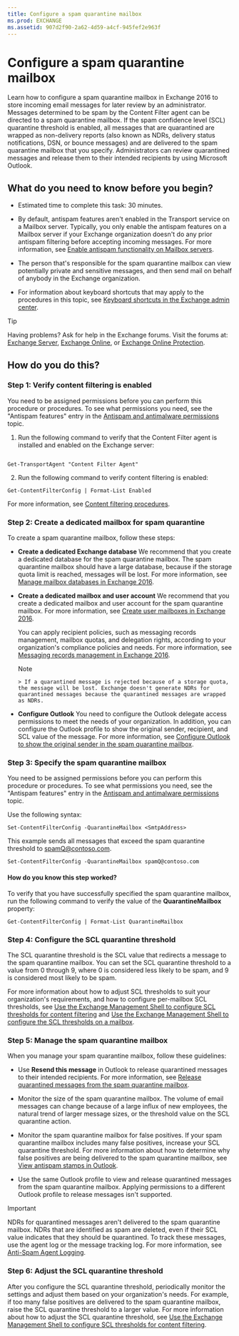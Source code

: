 ```yaml
---
title: Configure a spam quarantine mailbox
ms.prod: EXCHANGE
ms.assetid: 907d2f90-2a62-4d59-a4cf-945fef2e963f
---
```



# Configure a spam quarantine mailbox
Learn how to configure a spam quarantine mailbox in Exchange 2016 to store incoming email messages for later review by an administrator.
Messages determined to be spam by the Content Filter agent can be directed to a spam quarantine mailbox. If the spam confidence level (SCL) quarantine threshold is enabled, all messages that are quarantined are wrapped as non-delivery reports (also known as NDRs, delivery status notifications, DSN, or bounce messages) and are delivered to the spam quarantine mailbox that you specify. Administrators can review quarantined messages and release them to their intended recipients by using Microsoft Outlook.
  
    
    


## What do you need to know before you begin?


- Estimated time to complete this task: 30 minutes.
    
  
- By default, antispam features aren't enabled in the Transport service on a Mailbox server. Typically, you only enable the antispam features on a Mailbox server if your Exchange organization doesn't do any prior antispam filtering before accepting incoming messages. For more information, see  [Enable antispam functionality on Mailbox servers](enable-antispam-functionality-on-mailbox-servers.md).
    
  
- The person that's responsible for the spam quarantine mailbox can view potentially private and sensitive messages, and then send mail on behalf of anybody in the Exchange organization.
    
  
- For information about keyboard shortcuts that may apply to the procedures in this topic, see  [Keyboard shortcuts in the Exchange admin center](keyboard-shortcuts-in-the-exchange-admin-center.md).
    
  

> [!TIP]
> Having problems? Ask for help in the Exchange forums. Visit the forums at:  [Exchange Server](https://go.microsoft.com/fwlink/p/?linkId=60612),  [Exchange Online](https://go.microsoft.com/fwlink/p/?linkId=267542), or  [Exchange Online Protection](https://go.microsoft.com/fwlink/p/?linkId=285351). 
  
    
    


## How do you do this?


### Step 1: Verify content filtering is enabled

You need to be assigned permissions before you can perform this procedure or procedures. To see what permissions you need, see the "Antispam features" entry in the  [Antispam and antimalware permissions](antispam-and-antimalware-permissions.md) topic.
  
    
    

1. Run the following command to verify that the Content Filter agent is installed and enabled on the Exchange server:
    
  ```
  
Get-TransportAgent "Content Filter Agent"
  ```

2. Run the following command to verify content filtering is enabled:
    
  ```
  Get-ContentFilterConfig | Format-List Enabled
  ```

For more information, see  [Content filtering procedures](content-filtering-procedures.md).
  
    
    

### Step 2: Create a dedicated mailbox for spam quarantine

To create a spam quarantine mailbox, follow these steps:
  
    
    

- **Create a dedicated Exchange database** We recommend that you create a dedicated database for the spam quarantine mailbox. The spam quarantine mailbox should have a large database, because if the storage quota limit is reached, messages will be lost. For more information, see [Manage mailbox databases in Exchange 2016](manage-mailbox-databases-in-exchange-2016.md).
    
  
- **Create a dedicated mailbox and user account** We recommend that you create a dedicated mailbox and user account for the spam quarantine mailbox. For more information, see [Create user mailboxes in Exchange 2016](create-user-mailboxes-in-exchange-2016.md).
    
    You can apply recipient policies, such as messaging records management, mailbox quotas, and delegation rights, according to your organization's compliance policies and needs. For more information, see  [Messaging records management in Exchange 2016](messaging-records-management-in-exchange-2016.md).
    
    > [!NOTE]
      > If a quarantined message is rejected because of a storage quota, the message will be lost. Exchange doesn't generate NDRs for quarantined messages because the quarantined messages are wrapped as NDRs. 
- **Configure Outlook** You need to configure the Outlook delegate access permissions to meet the needs of your organization. In addition, you can configure the Outlook profile to show the original sender, recipient, and SCL value of the message. For more information, see [Configure Outlook to show the original sender in the spam quarantine mailbox](configure-outlook-to-show-the-original-sender-in-the-spam-quarantine-mailbox.md).
    
  

### Step 3: Specify the spam quarantine mailbox

You need to be assigned permissions before you can perform this procedure or procedures. To see what permissions you need, see the "Antispam features" entry in the  [Antispam and antimalware permissions](antispam-and-antimalware-permissions.md) topic.
  
    
    
Use the following syntax:
  
    
    



```
Set-ContentFilterConfig -QuarantineMailbox <SmtpAddress>
```

This example sends all messages that exceed the spam quarantine threshold to spamQ@contoso.com.
  
    
    



```
Set-ContentFilterConfig -QuarantineMailbox spamQ@contoso.com
```


#### How do you know this step worked?

To verify that you have successfully specified the spam quarantine mailbox, run the following command to verify the value of the **QuarantineMailbox** property:
  
    
    

```
Get-ContentFilterConfig | Format-List QuarantineMailbox
```


### Step 4: Configure the SCL quarantine threshold

The SCL quarantine threshold is the SCL value that redirects a message to the spam quarantine mailbox. You can set the SCL quarantine threshold to a value from 0 through 9, where 0 is considered less likely to be spam, and 9 is considered most likely to be spam.
  
    
    
For more information about how to adjust SCL thresholds to suit your organization's requirements, and how to configure per-mailbox SCL thresholds, see  [Use the Exchange Management Shell to configure SCL thresholds for content filtering](content-filtering-procedures.md#ShellSCL) and [Use the Exchange Management Shell to configure the SCL thresholds on a mailbox](configure-exchange-antispam-settings-on-mailboxes.md#MailboxSCLThresholds).
  
    
    

### Step 5: Manage the spam quarantine mailbox

When you manage your spam quarantine mailbox, follow these guidelines:
  
    
    

- Use **Resend this message** in Outlook to release quarantined messages to their intended recipients. For more information, see [Release quarantined messages from the spam quarantine mailbox](release-quarantined-messages-from-the-spam-quarantine-mailbox.md).
    
  
- Monitor the size of the spam quarantine mailbox. The volume of email messages can change because of a large influx of new employees, the natural trend of larger message sizes, or the threshold value on the SCL quarantine action.
    
  
- Monitor the spam quarantine mailbox for false positives. If your spam quarantine mailbox includes many false positives, increase your SCL quarantine threshold. For more information about how to determine why false positives are being delivered to the spam quarantine mailbox, see  [View antispam stamps in Outlook](view-antispam-stamps-in-outlook.md).
    
  
- Use the same Outlook profile to view and release quarantined messages from the spam quarantine mailbox. Applying permissions to a different Outlook profile to release messages isn't supported.
    
  

> [!IMPORTANT]
> NDRs for quarantined messages aren't delivered to the spam quarantine mailbox. NDRs that are identified as spam are deleted, even if their SCL value indicates that they should be quarantined. To track these messages, use the agent log or the message tracking log. For more information, see  [Anti-Spam Agent Logging](http://technet.microsoft.com/library/dbd478d2-7993-4931-80db-5b2f7d4269bd.aspx). 
  
    
    


### Step 6: Adjust the SCL quarantine threshold

After you configure the SCL quarantine threshold, periodically monitor the settings and adjust them based on your organization's needs. For example, if too many false positives are delivered to the spam quarantine mailbox, raise the SCL quarantine threshold to a larger value. For more information about how to adjust the SCL quarantine threshold, see  [Use the Exchange Management Shell to configure SCL thresholds for content filtering](content-filtering-procedures.md#ShellSCL).
  
    
    

